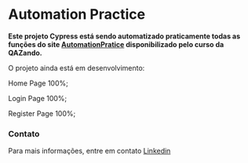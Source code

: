 # **Automation Practice**

**Este projeto Cypress está sendo automatizado praticamente todas as funções do site <a href="https://automationpratice.com.br/">AutomationPratice</a> disponibilizado pelo curso da QAZando.**


O projeto ainda está em desenvolvimento:

Home Page 100%;

Login Page 100%;

Register Page 100%;




### Contato

Para mais informações, entre em contato <a href="https://www.linkedin.com/in/arthurvieiramachado51/">Linkedin</a>


